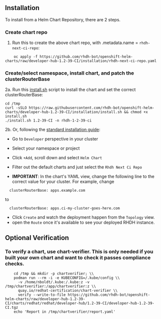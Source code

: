 
## Installation

To install from a Helm Chart Repository, there are 2 steps.

### Create chart repo

1. Run this to create the above chart repo, with .metadata.name = `rhdh-next-ci-repo`:

```
    oc apply -f https://github.com/rhdh-bot/openshift-helm-charts/raw/developer-hub-1.2-39-CI/installation/rhdh-next-ci-repo.yaml
```

### Create/select namespace, install chart, and patch the clusterRouterBase

2a. Run this [install.sh](./install.sh) script to install the chart and set the correct clusterRouterBase:

```
cd /tmp
curl -sSLO https://raw.githubusercontent.com/rhdh-bot/openshift-helm-charts/developer-hub-1.2-39-CI/installation/install.sh && chmod +x install.sh
./install.sh 1.2-39-CI -n rhdh-1-2-39-ci
```

2b. Or, following the [standard installation guide](https://access.redhat.com/documentation/en-us/red_hat_developer_hub/1.1/html-single/administration_guide_for_red_hat_developer_hub/index#proc-install-rhdh-helm_admin-rhdh):

* Go to `Developer` perspective in your cluster
* Select your namespace or project
* Click `+Add`, scroll down and select `Helm Chart`
* Filter out the default charts and just select the `Rhdh Next Ci Repo`

* **IMPORTANT**: In the chart's YAML view, change the following line to the correct value for your cluster. For example, change
```
  clusterRouterBase: apps.example.com
```
to
```
  clusterRouterBase: apps.ci-my-cluster-goes-here.com
```
* Click `Create` and watch the deployment happen from the `Topology` view.
* open the `Route` once it's available to see your deployed RHDH instance.

## Optional Verification

### To verify a chart, use chart-verifier. This is only needed if you built your own chart and want to check it passes compliance checks.

```
    cd /tmp && mkdir -p chartverifier; \\
    podman run --rm -i -e KUBECONFIG=/.kube/config \\
      -v /home/nboldt/.kube:/.kube:z -v /tmp/chartverifier:/app/chartverifier:z \\
      quay.io/redhat-certification/chart-verifier \\
      verify --write-to-file https://github.com/rhdh-bot/openshift-helm-charts/raw/developer-hub-1.2-39-CI/charts/redhat/redhat/developer-hub/1.2-39-CI/developer-hub-1.2-39-CI.tgz
    echo 'Report in /tmp/chartverifier/report.yaml'
```  